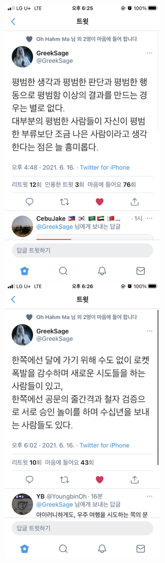 ![](Assets/63389FAD-CFA4-42C9-B065-925124E0D440.jpg)
![](Assets/E4B40975-A1D0-467A-9896-ED5F5D858836.jpg)